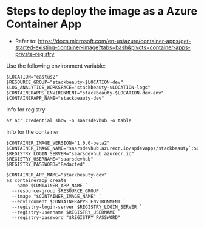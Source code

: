 # Steps to deploy the image as a Azure Container App

* Refer to: <https://docs.microsoft.com/en-us/azure/container-apps/get-started-existing-container-image?tabs=bash&pivots=container-apps-private-registry>

Use the following environment variable:

```shell
$LOCATION="eastus2"
$RESOURCE_GROUP="stackbeauty-$LOCATION-dev"
$LOG_ANALYTICS_WORKSPACE="stackbeauty-$LOCATION-logs"
$CONTAINERAPPS_ENVIRONMENT="stackbeauty-$LOCATION-dev-env"
$CONTAINERAPP_NAME="stackbeauty-dev"
```

Info for registry
```shell
az acr credential show -n saarsdevhub -o table
```

Info for the container
```shell
$CONTAINER_IMAGE_VERSION="1.0.0-beta2"
$CONTAINER_IMAGE_NAME="saarsdevhub.azurecr.io/spdevapps/stackbeauty`:$CONTAINER_IMAGE_VERSION"
$REGISTRY_LOGIN_SERVER="saarsdevhub.azurecr.io"
$REGISTRY_USERNAME="saarsdevhub"
$REGISTRY_PASSWORD="Redacted"
```

```shell
$CONTAINER_APP_NAME="stackbeauty-dev"
az containerapp create `
  --name $CONTAINER_APP_NAME `
  --resource-group $RESOURCE_GROUP `
  --image "$CONTAINER_IMAGE_NAME" `
  --environment $CONTAINERAPPS_ENVIRONMENT `
  --registry-login-server $REGISTRY_LOGIN_SERVER `
  --registry-username $REGISTRY_USERNAME `
  --registry-password "$REGISTRY_PASSWORD"
```
